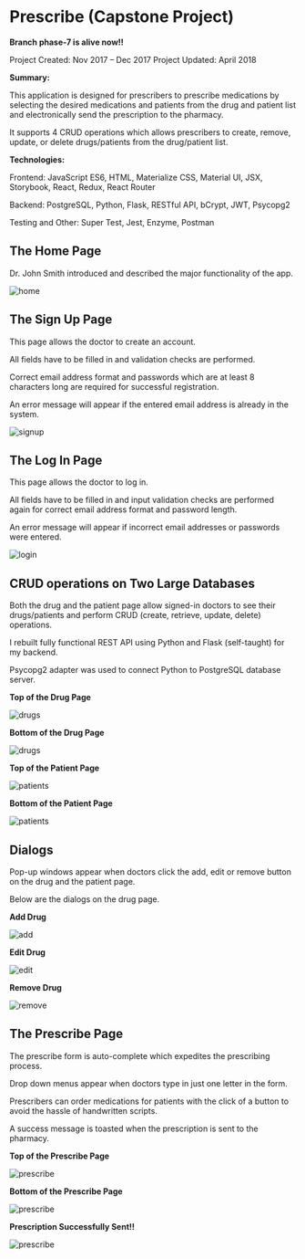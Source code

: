 # Prescribe (Capstone Project)
**Branch phase-7 is alive now!!**

Project Created: Nov 2017 – Dec 2017
Project Updated: April 2018

**Summary:**

This application is designed for prescribers to prescribe medications by selecting the desired medications and patients from the drug and patient list and electronically send the prescription to the pharmacy.

It supports 4 CRUD operations which allows prescribers to create, remove, update, or delete drugs/patients from the drug/patient list.


**Technologies:**

Frontend: JavaScript ES6, HTML, Materialize CSS, Material UI, JSX, Storybook, React, Redux, React Router

Backend: PostgreSQL, Python, Flask, RESTful API, bCrypt, JWT, Psycopg2

Testing and Other: Super Test, Jest, Enzyme, Postman


## The Home Page

Dr. John Smith introduced and described the major functionality of the app.

![home](screenshots/HomePage.png)

## The Sign Up Page

This page allows the doctor to create an account.  

All fields have to be filled in and validation checks are performed.  

Correct email address format and passwords which are at least 8 characters long are required for successful registration.

An error message will appear if the entered email address is already in the system.

![signup](screenshots/SignUpPage.png)

## The Log In Page

This page allows the doctor to log in.  

All fields have to be filled in and input validation checks are performed again for correct email address format and password length.

An error message will appear if incorrect email addresses or passwords were entered.

![login](screenshots/LogInPage.png)


## CRUD operations on Two Large Databases

Both the drug and the patient page allow signed-in doctors to see their drugs/patients and perform CRUD (create, retrieve, update, delete) operations.

I rebuilt fully functional REST API using Python and Flask (self-taught) for my backend.  

Psycopg2 adapter was used to connect Python to PostgreSQL database server.

**Top of the Drug Page**

![drugs](screenshots/DrugsPageTop.png)

**Bottom of the Drug Page**

![drugs](screenshots/DrugsPageBottom.png)

**Top of the Patient Page**

![patients](screenshots/PatientsPageTop.png)

**Bottom of the Patient Page**

![patients](screenshots/PatientsPageBottom.png)


## Dialogs

Pop-up windows appear when doctors click the add, edit or remove button on the drug and the patient page.

Below are the dialogs on the drug page.

**Add Drug**

![add](screenshots/AddDrug.png)

**Edit Drug**

![edit](screenshots/EditDrug.png)

**Remove Drug**

![remove](screenshots/RemoveDrug.png)


## The Prescribe Page

The prescribe form is auto-complete which expedites the prescribing process.

Drop down menus appear when doctors type in just one letter in the form.

Prescribers can order medications for patients with the click of a button to avoid the hassle of handwritten scripts.

A success message is toasted when the prescription is sent to the pharmacy.

**Top of the Prescribe Page**

![prescribe](screenshots/PrescribePageTop.png)

**Bottom of the Prescribe Page**

![prescribe](screenshots/PrescribePageBottom.png)

**Prescription Successfully Sent!!**

![prescribe](screenshots/PrescribePageSent.png)

